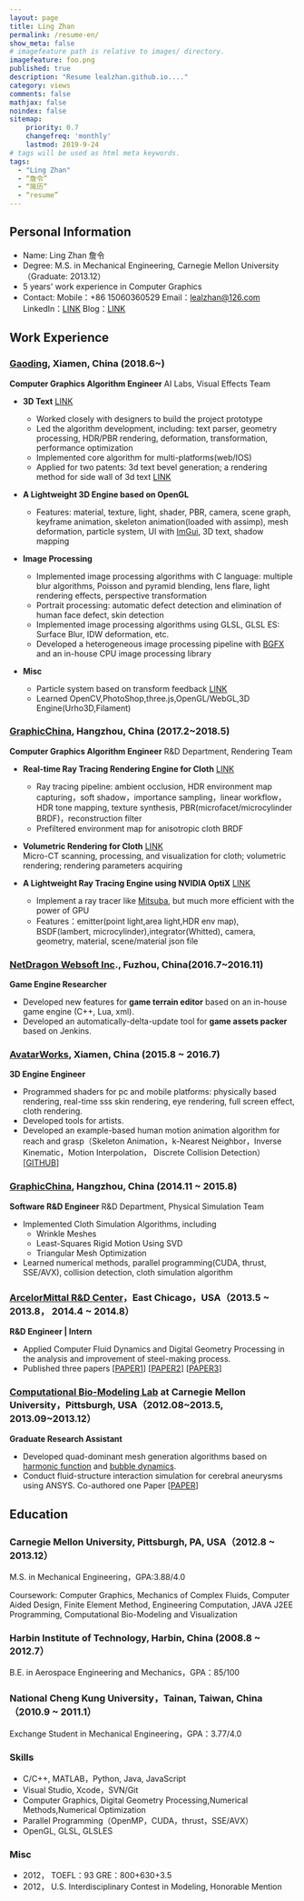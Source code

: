 ```yaml
---
layout: page
title: Ling Zhan
permalink: /resume-en/
show_meta: false
# imagefeature path is relative to images/ directory.
imagefeature: foo.png
published: true
description: "Resume lealzhan.github.io...."
category: views
comments: false
mathjax: false
noindex: false
sitemap:
    priority: 0.7
    changefreq: 'monthly'
    lastmod: 2019-9-24
# tags will be used as html meta keywords.    
tags:
  - "Ling Zhan"
  - “詹令”
  - “简历”
  - “resume”
---
```


## Personal Information

 - Name: Ling Zhan 詹令
 - Degree: M.S. in Mechanical Engineering, Carnegie Mellon University（Graduate: 2013.12）
 - 5 years' work experience in Computer Graphics
 - Contact: Mobile：+86 15060360529  Email：lealzhan@126.com LinkedIn：[LINK](http://cn.linkedin.com/in/lingzhan) Blog：[LINK](https://lealzhan.github.io/lealzhan.github.io/archive/)

## Work Experience

### [Gaoding](https://www.gaoding.com/), Xiamen, China (2018.6~)
**Computer Graphics Algorithm Engineer** AI Labs, Visual Effects Team

- **3D Text** [LINK](https://www.gaoding.com/topic/3791)    
	- Worked closely with designers to build the project prototype
	- Led the algorithm development, including: text parser, geometry processing, HDR/PBR rendering, deformation, transformation, performance optimization
	- Implemented core algorithm for multi-platforms(web/IOS)
	- Applied for two patents: 3d text bevel generation; a rendering method for side wall of 3d text [LINK](http://note.youdao.com/noteshare?id=4379a54c94e6130d6a86999ffac5114d)

- **A Lightweight 3D Engine based on OpenGL**
	- Features: material, texture, light, shader, PBR, camera, scene graph, keyframe animation, skeleton animation(loaded with assimp), mesh deformation, particle system, UI with [ImGui](https://github.com/ocornut/imgui), 3D text, shadow mapping

- **Image Processing**   
	- Implemented image processing algorithms with C language: multiple blur algorithms, Poisson and pyramid blending, lens flare, light rendering effects, perspective transformation
	- Portrait processing: automatic defect detection and elimination of human face defect, skin detection
	- Implemented image processing algorithms using GLSL, GLSL ES: Surface Blur, IDW deformation, etc.
	- Developed a heterogeneous image processing pipeline with [BGFX](https://github.com/bkaradzic/bgfx) and an in-house CPU image processing library
	
- **Misc**    
	- Particle system based on transform feedback [LINK](http://note.youdao.com/noteshare?id=983c47b30b5cfb6c8d5bc6731fe78594)
	- Learned OpenCV,PhotoShop,three.js,OpenGL/WebGL,3D Engine(Urho3D,Filament)

### [GraphicChina](http://www.graphicchina.com/), Hangzhou, China (2017.2~2018.5)
**Computer Graphics Algorithm Engineer** R&D Department, Rendering Team

- **Real-time Ray Tracing Rendering Engine for Cloth** [LINK](https://www.frilly.com/product)
	- Ray tracing pipeline: ambient occlusion, HDR environment map capturing，soft shadow，importance sampling，linear workflow，HDR tone mapping, texture synthesis, PBR(microfacet/microcylinder BRDF)，reconstruction filter
	- Prefiltered environment map for anisotropic cloth BRDF

- **Volumetric Rendering for Cloth** [LINK](http://note.youdao.com/noteshare?id=4a50fa60dbee04492109bf89f0ea52d2)  
Micro-CT scanning, processing, and visualization for cloth; volumetric rendering; rendering parameters acquiring 

- **A Lightweight Ray Tracing Engine using NVIDIA OptiX** [LINK](https://lealzhan.github.io/lealzhan.github.io/blog/2018/03/01/xyrender/)
	- Implement a ray tracer like [Mitsuba](http://www.mitsuba-renderer.org/), but much more efficient with the power of GPU
	- Features：emitter(point light,area light,HDR env map), BSDF(lambert, microcylinder),integrator(Whitted), camera, geometry, material, scene/material json file

### [NetDragon Websoft Inc](http://www.nd.com.cn/)., Fuzhou, China(2016.7~2016.11) ##
**Game Engine Researcher**

- Developed new features for **game terrain editor** based on an in-house game engine (C++, Lua, xml).
- Developed an automatically-delta-update tool for **game assets packer** based on Jenkins.

### [AvatarWorks](http://www.avatarworks.com/), Xiamen, China (2015.8 ~ 2016.7)
**3D Engine Engineer**

- Programmed shaders for pc and mobile platforms: physically based rendering, real-time sss skin rendering,  eye rendering, full screen effect, cloth rendering.
- Developed tools for artists.
- Developed an example-based human motion animation algorithm for reach and grasp（Skeleton Animation，k-Nearest Neighbor，Inverse Kinematic，Motion Interpolation， Discrete Collision Detection）[[GITHUB](https://github.com/lealzhan/reachAndGrasp)]


### [GraphicChina](http://www.graphicchina.com/), Hangzhou, China (2014.11 ~ 2015.8)
**Software R&D Engineer** R&D Department, Physical Simulation Team

- Implemented Cloth Simulation Algorithms, including
	- Wrinkle Meshes
	- Least-Squares Rigid Motion Using SVD 
	- Triangular Mesh Optimization
- Learned numerical methods, parallel programming(CUDA, thrust, SSE/AVX), collision detection,  cloth simulation algorithm

### [ArcelorMittal R&D Center](http://corporate.arcelormittal.com/what-we-do/research-and-development/research-centres)，East Chicago，USA（2013.5 ~ 2013.8， 2014.4 ~ 2014.8）
**R&D Engineer | Intern**

- Applied Computer Fluid Dynamics and Digital Geometry Processing in the analysis and improvement of steel-making process.
- Published three papers [[PAPER1](http://pan.baidu.com/s/1o7C3elk)] [[PAPER2](http://pan.baidu.com/s/1pKoz8Kz)] [[PAPER3](http://pan.baidu.com/s/1c0XkUvm)]

### [Computational Bio-Modeling Lab](http://jessicaz.me.cmu.edu/) at Carnegie Mellon University，Pittsburgh, USA（2012.08~2013.5, 2013.09~2013.12）
**Graduate Research Assistant**

- Developed quad-dominant mesh generation algorithms based on [harmonic function](https://lealzhan.github.io/lealzhan.github.io/blog/2013/04/30/Quad-Harmonic/) and [bubble dynamics](https://lealzhan.github.io/lealzhan.github.io/blog/2013/10/20/Quad-Bubble/).
- Conduct fluid-structure interaction simulation for cerebral aneurysms using ANSYS. Co-authored one Paper [[PAPER](http://www.tandfonline.com/doi/abs/10.1080/21681163.2013.776270)]


## Education

### Carnegie Mellon University, Pittsburgh, PA, USA（2012.8 ~ 2013.12）
M.S. in Mechanical Engineering，GPA:3.88/4.0

Coursework: Computer Graphics, Mechanics of Complex Fluids, Computer Aided Design, Finite Element Method, Engineering Computation, JAVA J2EE Programming, Computational Bio-Modeling and Visualization

### Harbin Institute of Technology, Harbin, China (2008.8 ~ 2012.7）
B.E. in Aerospace Engineering and Mechanics，GPA：85/100

### National Cheng Kung University，Tainan, Taiwan, China（2010.9 ~ 2011.1）
Exchange Student in Mechanical Engineering，GPA：3.77/4.0


### Skills

- C/C++, MATLAB，Python, Java, JavaScript
- Visual Studio, Xcode，SVN/Git
- Computer Graphics, Digital Geometry Processing,Numerical Methods,Numerical Optimization
- Parallel Programming（OpenMP，CUDA，thrust，SSE/AVX）
- OpenGL, GLSL, GLSLES

### Misc
- 2012，	TOEFL：93 GRE：800+630+3.5
- 2012，	U.S. Interdisciplinary Contest in Modeling, Honorable Mention


